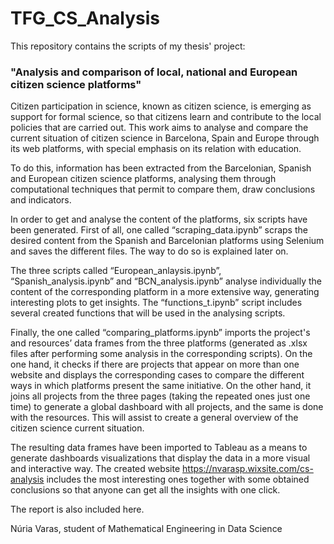 # TFG_CS_Analysis
This repository contains the scripts of my thesis' project: 
### "Analysis and comparison of local, national and European citizen science platforms"
Citizen participation in science, known as citizen science, is emerging as support for formal science, so that citizens learn and contribute to the local policies that are carried out. This work aims to analyse and compare the current situation of citizen science in Barcelona, Spain and Europe through its web platforms, with special emphasis on its relation with education.

To do this, information has been extracted from the Barcelonian, Spanish and European citizen science platforms, analysing them through computational techniques that permit to compare them, draw conclusions and indicators.

In order to get and analyse the content of the platforms, six scripts have been generated. First of all, one called “scraping_data.ipynb” scraps the desired content from the Spanish and Barcelonian platforms using Selenium and saves the different files. The way to do so is explained later on. 

The three scripts called “European_anlaysis.ipynb”, “Spanish_analysis.ipynb” and “BCN_analysis.ipynb” analyse individually the content of the corresponding platform in a more extensive way, generating interesting plots to get insights.  The “functions_t.ipynb” script includes several created functions that will be used in the analysing scripts. 

Finally, the one called “comparing_platforms.ipynb” imports the project's and resources’ data frames from the three platforms (generated as .xlsx files after performing some analysis in the corresponding scripts). On the one hand, it checks if there are projects that appear on more than one website and displays the corresponding cases to compare the different ways in which platforms present the same initiative. On the other hand, it joins all projects from the three pages (taking the repeated ones just one time) to generate a global dashboard with all projects, and the same is done with the resources. This will assist to create a general overview of the citizen science current situation. 

The resulting data frames have been imported to Tableau as a means to generate dashboards visualizations that display the data in a more visual and interactive way. The created website https://nvarasp.wixsite.com/cs-analysis includes the most interesting ones together with some obtained conclusions so that anyone can get all the insights with one click. 

The report is also included here.

Núria Varas, student of Mathematical Engineering in Data Science
